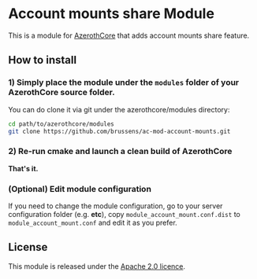 # Account mounts share Module

This is a module for [AzerothCore](http://www.azerothcore.org) that adds account mounts share feature.

## How to install

### 1) Simply place the module under the `modules` folder of your AzerothCore source folder.

You can do clone it via git under the azerothcore/modules directory:

```sh
cd path/to/azerothcore/modules
git clone https://github.com/brussens/ac-mod-account-mounts.git
```

### 2) Re-run cmake and launch a clean build of AzerothCore

**That's it.**

### (Optional) Edit module configuration

If you need to change the module configuration, go to your server configuration folder (e.g. **etc**), copy `module_account_mount.conf.dist` 
to `module_account_mount.conf` and edit it as you prefer.


## License

This module is released under the [Apache 2.0 licence](https://github.com/brussens/ac-mod-account-mounts/blob/master/LICENSE.md).






